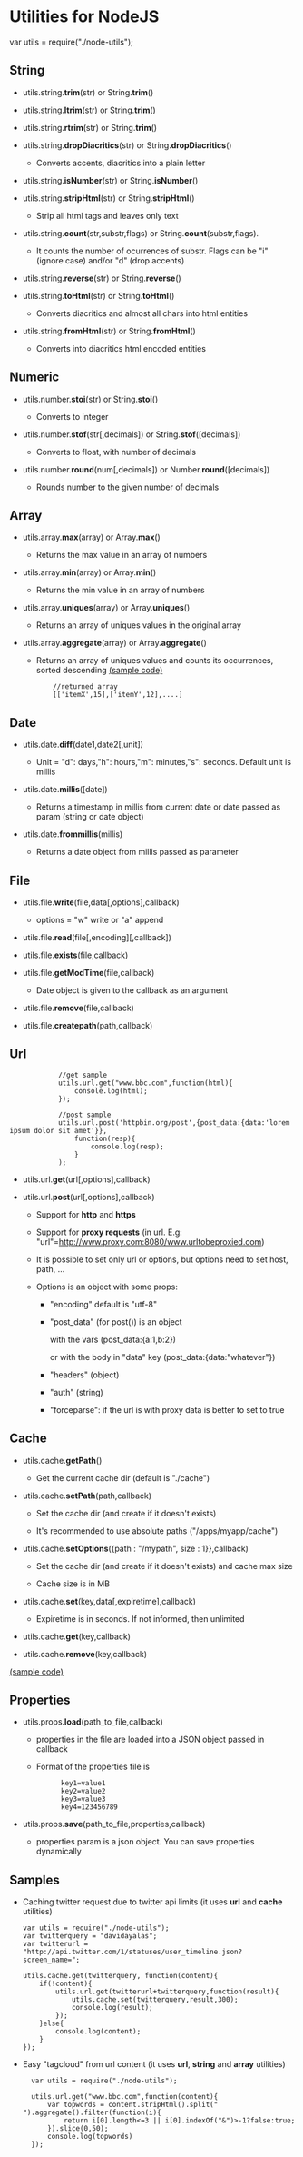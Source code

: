Utilities for NodeJS
====================

var utils = require("./node-utils");

String
-------

-	utils.string.**trim**(str) or String.**trim**()

-	utils.string.**ltrim**(str) or String.**trim**()

-	utils.string.**rtrim**(str) or String.**trim**()

-	utils.string.**dropDiacritics**(str) or String.**dropDiacritics**()

	+	Converts accents, diacritics into a plain letter<br />  

-	utils.string.**isNumber**(str) or String.**isNumber**()

-	utils.string.**stripHtml**(str) or String.**stripHtml**()

	+	Strip all html tags and leaves only text<br />  

-	utils.string.**count**(str,substr,flags) or String.**count**(substr,flags). 

	+	It counts the number of ocurrences of substr. Flags can be "i" (ignore case) and/or "d" (drop accents)<br />                                                                                  
-	utils.string.**reverse**(str) or String.**reverse**()

-	utils.string.**toHtml**(str) or String.**toHtml**() 

	+	Converts diacritics and almost all chars into html entities<br />  

-	utils.string.**fromHtml**(str) or String.**fromHtml**() 

	+	Converts into diacritics html encoded entities

Numeric
--------

-	utils.number.**stoi**(str) or String.**stoi**()

	+	Converts to integer<br />  

-	utils.number.**stof**(str[,decimals]) or String.**stof**([decimals])

	+	Converts to float, with number of decimals<br />  

-	utils.number.**round**(num[,decimals]) or Number.**round**([decimals])

	+	Rounds number to the given number of decimals

Array
------

- utils.array.**max**(array) or Array.**max**()

	+	Returns the max value in an array of numbers<br />  

- utils.array.**min**(array) or Array.**min**()

	+	Returns the min value in an array of numbers<br />  

- utils.array.**uniques**(array) or Array.**uniques**()

	+	Returns an array of uniques values in the original array<br />  

- utils.array.**aggregate**(array) or Array.**aggregate**()

	+	Returns an array of uniques values and counts its occurrences, sorted descending [(sample code)](#sample2)

				//returned array
				[['itemX',15],['itemY',12],....]

				

Date
-----

-	utils.date.**diff**(date1,date2[,unit]) 

	+	Unit = "d": days,"h": hours,"m": minutes,"s": seconds. Default unit is millis<br />  

-	utils.date.**millis**([date]) 

	+	Returns a timestamp in millis from current date or date passed as param (string or date object)<br />  

-	utils.date.**frommillis**(millis) 

	+	Returns a date object from millis passed as parameter


File
-----

-	utils.file.**write**(file,data[,options],callback) 

	+	options = "w" write or "a" append<br />  

-	utils.file.**read**(file[,encoding][,callback]) 

-	utils.file.**exists**(file,callback) 

-	utils.file.**getModTime**(file,callback)

	+	Date object is given to the callback as an argument<br />  

-	utils.file.**remove**(file,callback)

-	utils.file.**createpath**(path,callback)

Url
----
				//get sample
				utils.url.get("www.bbc.com",function(html){
					console.log(html);
				});			

				//post sample
				utils.url.post('httpbin.org/post',{post_data:{data:'lorem ipsum dolor sit amet'}}, 
					function(resp){
						console.log(resp);
					}
				);
				
-	utils.url.**get**(url[,options],callback) 

-	utils.url.**post**(url[,options],callback) 

	+	Support for **http** and **https**
	+	Support for **proxy requests** (in url. E.g: "url"=http://www.proxy.com:8080/www.urltobeproxied.com)
	+	It is possible to set only url or options, but options need to set host, path, ...
	+	Options is an object with some props:

		*	"encoding" default is "utf-8"
		*	"post_data" (for post()) is an object 

			with the vars (post_data:{a:1,b:2})  

			or with the body in "data" key (post_data:{data:"whatever"})  

		*	"headers" (object)
		*	"auth" (string)
		*	"forceparse": if the url is with proxy data is better to set to true

Cache 
------

-	utils.cache.**getPath**()  

	+	Get the current cache dir (default is "./cache")<br />  

-	utils.cache.**setPath**(path,callback)

	+	Set the cache dir (and create if it doesn't exists)
	
	+	It's recommended to use absolute paths ("/apps/myapp/cache")<br />  

-	utils.cache.**setOptions**({path : "/mypath", size : 1}},callback)

	+	Set the cache dir (and create if it doesn't exists) and cache max size
	
	+	Cache size is in MB<br />  

-	utils.cache.**set**(key,data[,expiretime],callback) 

	+	Expiretime is in seconds. If not informed, then unlimited <br />  

-	utils.cache.**get**(key,callback)

-	utils.cache.**remove**(key,callback)

[(sample code)](#sample1)

Properties
-----------

- utils.props.**load**(path_to_file,callback)

	+ properties in the file are loaded into a JSON object passed in callback
	
	+ Format of the properties file is 

				key1=value1
				key2=value2
				key3=value3
				key4=123456789

- utils.props.**save**(path_to_file,properties,callback)
	
	+ properties param is a json object. You can save properties dynamically


Samples
--------

-	<a id="sample1" name="sample1"> </a>Caching twitter request due to twitter api limits (it uses **url** and **cache** utilities)

		var utils = require("./node-utils");
		var twitterquery = "davidayalas";
		var twitterurl = "http://api.twitter.com/1/statuses/user_timeline.json?screen_name=";

		utils.cache.get(twitterquery, function(content){
			if(!content){
				utils.url.get(twitterurl+twitterquery,function(result){
					utils.cache.set(twitterquery,result,300);
					console.log(result);
				});
			}else{
				console.log(content);
			}
		});


- <a id="sample2" name="sample2"> </a>Easy "tagcloud" from url content (it uses **url**, **string** and **array** utilities)

		var utils = require("./node-utils");

		utils.url.get("www.bbc.com",function(content){
			var topwords = content.stripHtml().split(" ").aggregate().filter(function(i){
				return i[0].length<=3 || i[0].indexOf("&")>-1?false:true;
			}).slice(0,50);
			console.log(topwords)
		});  
